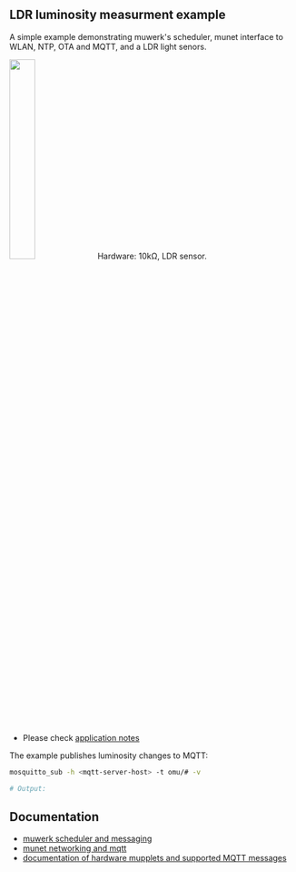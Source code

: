 ## LDR luminosity measurment example 

A simple example demonstrating muwerk's scheduler, munet interface to WLAN, NTP, OTA and MQTT, and a LDR light senors. 

<img src="https://github.com/muwerk/mupplets/blob/master/Resources/ldr.png" width="30%" height="30%">
Hardware: 10kΩ, LDR sensor.

* Please check [application notes](https://github.com/muwerk/mupplets#ldrh)

The example publishes luminosity changes to MQTT:

```bash
mosquitto_sub -h <mqtt-server-host> -t omu/# -v

# Output:
```

## Documentation

* [muwerk scheduler and messaging](https://github.com/muwerk/muwerk)
* [munet networking and mqtt](https://github.com/muwerk/munet)
* [documentation of hardware mupplets and supported MQTT messages](https://github.com/muwerk/mupplets)
